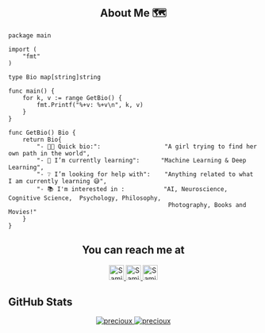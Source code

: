 <h2 align="center">About Me 🗺️</h2> 

```golang
package main

import (
	"fmt"
)

type Bio map[string]string

func main() {
	for k, v := range GetBio() {
		fmt.Printf("%+v: %+v\n", k, v)
	}
}

func GetBio() Bio {
	return Bio{
		"- 👩‍💻 Quick bio:":                  "A girl trying to find her own path in the world",
		"- 🌱 I’m currently learning":      "Machine Learning & Deep Learning",
		"- ❔ I’m looking for help with":    "Anything related to what I am currently learning 😅",
		"- 📚 I'm interested in :           "AI, Neuroscience, Cognitive Science,  Psychology, Philosophy,
		                                     Photography, Books and Movies!"
	}
}
```

<h2 align="center">You can reach me at </h2>

<p align="center">

  <a href="https://www.linkedin.com/in/samin-mahdipour-8919a6133/">
    <img src="https://cdn.jsdelivr.net/npm/simple-icons@3.0.1/icons/linkedin.svg" alt="Samin Mahdipour's LinkedIn Profile" height="30" width="30">
  </a>

  <a href="https://www.kaggle.com/precioux">
    <img src="https://cdn4.iconfinder.com/data/icons/logos-and-brands-1/512/189_Kaggle_logo_logos-512.png" alt="Samin Mahdipour's Kaggle Profile" height="30" width="30">
  </a>
	
  <a href="mailto: uni.mahdipour@gmail.com">
    <img src="https://simpleicons.org/icons/gmail.svg" alt="Samin Mahdipour's Gmail" height="30" width="30">
  </a>
  
</p>

## GitHub Stats

<!--
<summary><b>⚡ Bouaskaoun's Stats</b></summary>
<br/>
-->
<p align="center">
	<a href="https://github.com/Bouaskaoun">
	<img  src="https://github-readme-stats.vercel.app/api/top-langs/?username=precioux&langs_count=10&theme=graywhite&layout=compact" alt="precioux">
	<img  src="https://github-readme-stats.vercel.app/api?username=precioux&show_icons=true&theme=graywhite" alt="precioux">
	</a>
	<br/>
</p>
<br/>
<!--

